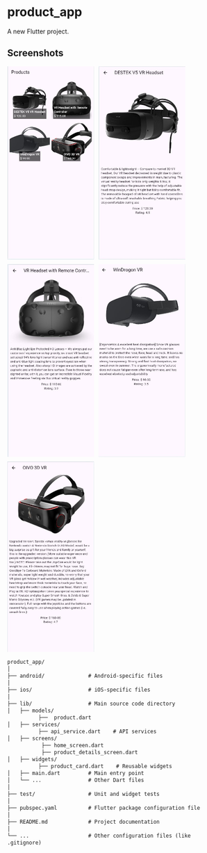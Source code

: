 # product_app

A new Flutter project.


## Screenshots

<div style="display: flex; flex-wrap: wrap; gap: 10px;">
  <img src="1.jpg" alt="Screenshot 1" width="200"/>
  <img src="2.jpg" alt="Screenshot 2" width="200"/>
  <img src="3.jpg" alt="Screenshot 3" width="200"/>
  <img src="4.jpg" alt="Screenshot 4" width="200"/>
  <img src="5.jpg" alt="Screenshot 5" width="200"/>
</div>

```plaintext
product_app/
│
├── android/              # Android-specific files
│
├── ios/                  # iOS-specific files
│
├── lib/                  # Main source code directory
│   ├── models/
          ├──  product.dart 
│   ├── services/
          ├── api_service.dart    # API services
│   ├── screens/
           ├── home_screen.dart              
           ├── product_details_screen.dart               
│   ├── widgets/
          ├── product_card.dart    # Reusable widgets
│   ├── main.dart         # Main entry point
│   └── ...               # Other Dart files
│
├── test/                 # Unit and widget tests
│
├── pubspec.yaml          # Flutter package configuration file
│
├── README.md             # Project documentation
│
└── ...                   # Other configuration files (like .gitignore)
